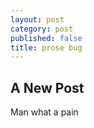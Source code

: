 ```yaml
---
layout: post
category: post
published: false
title: prose bug
---
```

## A New Post

Man what a pain
